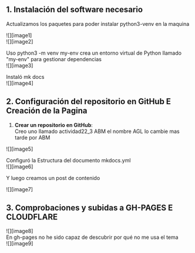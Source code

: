 ## 1\. Instalación del software necesario

Actualizamos  los paquetes para poder instalar python3-venv en la maquina

![][image1]  
![][image2]

Uso python3 \-m venv my-env crea un entorno virtual de Python llamado "my-env" para gestionar dependencias  
![][image3]

Instaló mk docs  
![][image4]

## 2\. Configuración del repositorio en GitHub E Creación de la Pagina

1. **Crear un repositorio en GitHub**:  
   Creo uno llamado actividad22\_3 ABM el nombre AGL lo cambie mas tarde por ABM

![][image5]

Configuró la Estructura del documento mkdocs.yml   
![][image6]

Y luego creamos un post de contenido 

 ![][image7]

## 3\. Comprobaciones y subidas a GH-PAGES E CLOUDFLARE

![][image8]  
 En gh-pages no he sido capaz de descubrir por qué no me usa el tema   
![][image9]


